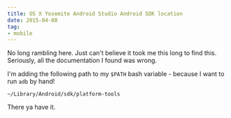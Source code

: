 ```yaml
---
title: OS X Yosemite Android Studio Android SDK location
date: 2015-04-08
tag:
- mobile
---
```

No long rambling here.  Just can't believe it took me this long to find this.  Seriously, all the documentation I found was wrong.

<!--more-->

I'm adding the following path to my `$PATH` bash variable - because I want to run `adb` by hand!

    ~/Library/Android/sdk/platform-tools

There ya have it.
